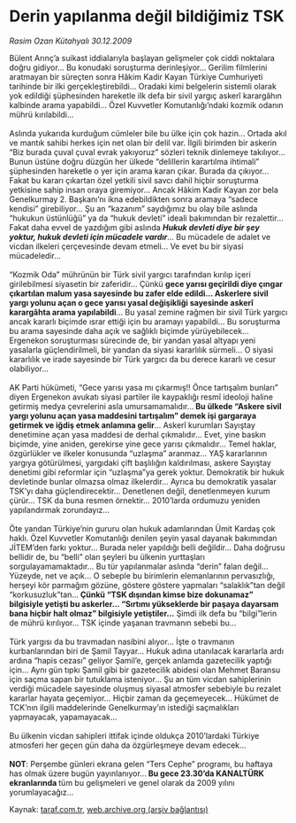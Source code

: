 # Derin yapılanma değil bildiğimiz TSK

*Rasim Ozan Kütahyalı 30.12.2009*

<div class="yazi">Bülent Arınç’a suikast iddialarıyla başlayan gelişmeler çok ciddi noktalara doğru gidiyor... Bu konudaki soruşturma derinleşiyor... Gerilim filmlerini aratmayan bir süreçten sonra Hâkim Kadir Kayan Türkiye Cumhuriyeti tarihinde bir ilki gerçekleştirebildi... Oradaki kimi belgelerin sistemli olarak yok edildiği şüphesinden hareketle ilk defa bir sivil yargıç askerî karargâhın kalbinde arama yapabildi... Özel Kuvvetler Komutanlığı’ndaki kozmik odanın mührü kırılabildi... <br/><br/>Aslında yukarıda kurduğum cümleler bile bu ülke için çok hazin... Ortada akıl ve mantık sahibi herkes için net olan bir delil var. İlgili birimden bir askerin “Biz burada çuval çuval evrak yakıyoruz” sözleri teknik dinlemeye takılıyor... Bunun üstüne doğru düzgün her ülkede “delillerin karartılma ihtimali” şüphesinden hareketle o yer için arama kararı çıkar. Burada da çıkıyor... Fakat bu kararı çıkartan özel yetkili sivil savcı dahil hiçbir soruşturma yetkisine sahip insan oraya giremiyor... Ancak Hâkim Kadir Kayan zor bela Genelkurmay 2. Başkanı’nı ikna edebildikten sonra aramaya “sadece kendisi” girebiliyor... Şu an “kazanım” saydığımız bu olay bile aslında “hukukun üstünlüğü” ya da “hukuk devleti” ideali bakımından bir rezalettir... Fakat daha evvel de yazdığım gibi aslında <b><i>Hukuk devleti diye bir şey yoktur, hukuk devleti için mücadele vardır</i></b>... Bu mücadele de adalet ve vicdan ilkeleri çerçevesinde devam etmeli... Ve evet bu bir siyasi mücadeledir... <br/><br/>“Kozmik Oda” mührünün bir Türk sivil yargıcı tarafından kırılıp içeri girilebilmesi siyasetin bir zaferidir... Çünkü <b>gece yarısı geçirildi diye çıngar çıkartılan malum yasa sayesinde bu zafer elde edildi... Askerlere sivil yargı yolunu açan o gece yarısı yasal değişikliği sayesinde askerî karargâhta arama yapılabildi</b>... Bu yasal zemine rağmen bir sivil Türk yargıcı ancak kararlı biçimde ısrar ettiği için bu aramayı yapabildi... Bu soruşturma bu arama sayesinde daha açık ve sağlıklı biçimde yürüyebilecek... Ergenekon soruşturması sürecinde de, bir yandan yasal altyapı yeni yasalarla güçlendirilmeli, bir yandan da siyasi kararlılık sürmeli... O siyasi kararlılık ve irade sayesinde bir Türk yargıcı da bu derece kararlı ve cesur olabiliyor... <br/><br/>AK Parti hükümeti, “Gece yarısı yasa mı çıkarmış!! Önce tartışalım bunları” diyen Ergenekon avukatı siyasi partiler ile kaypaklığı resmî ideoloji haline getirmiş medya çevrelerini asla umursamamalıdır...<b> Bu ülkede “Askere sivil yargı yolunu açan yasa maddesini tartışalım” demek işi gargaraya getirmek ve iğdiş etmek anlamına gelir</b>... Askerî kurumları Sayıştay denetimine açan yasa maddesi de derhal çıkmalıdır... Evet, yine baskın biçimde, yine aniden, gerekirse yine gece yarısı çıkmalıdır... Temel haklar, özgürlükler ve ilkeler konusunda “uzlaşma” aranmaz... YAŞ kararlarının yargıya götürülmesi, yargıdaki çift başlılığın kaldırılması, askere Sayıştay denetimi gibi reformlar için “uzlaşma”ya gerek yoktur. Demokratik bir hukuk devletinde bunlar olmazsa olmaz ilkelerdir... Ayrıca bu demokratik yasalar TSK’yı daha güçlendirecektir... Denetlenen değil, denetlenmeyen kurum çürür... TSK da buna resmen örnektir... 2010’larda ordumuzu yeniden yapılandırmak zorundayız... <br/><br/>Öte yandan Türkiye’nin gururu olan hukuk adamlarından Ümit Kardaş çok haklı. Özel Kuvvetler Komutanlığı denilen şeyin yasal dayanak bakımından JİTEM’den farkı yoktur... Burada neler yapıldığı belli değildir... Daha doğrusu bellidir de, bu “belli” olan şeyleri bu ülkenin yurttaşları sorgulayamamaktadır... Bu tür yapılanmalar aslında “derin” falan değil... Yüzeyde, net ve açık... O sebeple bu birimlerin elemanlarının pervasızlığı, herşeyi kör parmağım gözüne, göstere göstere yapmaları “salaklık”tan değil “korkusuzluk”tan...<b> Çünkü “TSK dışından kimse bize dokunamaz” bilgisiyle yetişti bu askerler... “Sırtımı yükseklerde bir paşaya dayarsam bana hiçbir halt olmaz” bilgisiyle yetiştiler...</b> Şimdi ilk defa bu “bilgi”lerin de mührü kırılıyor... TSK içinde yaşanan travmanın sebebi bu... <br/><br/>Türk yargısı da bu travmadan nasibini alıyor... İşte o travmanın kurbanlarından biri de Şamil Tayyar... Hukuk adına utanılacak kararlarla ardı ardına “hapis cezası” geliyor Şamil’e, gerçek anlamda gazetecilik yaptığı için... Aynı gün tıpkı Şamil gibi bir gazetecilik abidesi olan Mehmet Baransu için saçma sapan bir tutuklama isteniyor... Şu an tüm vicdan sahiplerinin verdiği mücadele sayesinde oluşmuş siyasal atmosfer sebebiyle bu rezalet kararlar hayata geçemiyor... Hiçbir zaman da geçemeyecek... Hükümet de TCK’nın ilgili maddelerinde Genelkurmay’ın istediği saçmalıkları yapmayacak, yapamayacak... <br/><br/>Bu ülkenin vicdan sahipleri ittifak içinde oldukça 2010’lardaki Türkiye atmosferi her geçen gün daha da özgürleşmeye devam edecek...<b> <br/><br/>NOT</b>: Perşembe günleri ekrana gelen “Ters Cephe” programı, bu haftaya has olmak üzere bugün yayınlanıyor...<b> Bu gece 23.30’da KANALTÜRK ekranlarında </b>tüm bu gelişmeleri ve genel olarak da 2009 yılını yorumlayacağız...
              </div>

Kaynak: [taraf.com.tr](http://taraf.com.tr:80/makale/9283.htm), [web.archive.org (arşiv bağlantısı)](http://web.archive.org/web/20100311181536/http://taraf.com.tr:80/makale/9283.htm)
